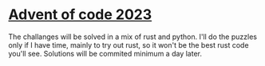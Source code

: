 # [Advent of code 2023](https://adventofcode.com/)

The challanges will be solved in a mix of rust and python.
I'll do the puzzles only if I have time, mainly to try out rust, so it won't be the best rust code you'll see.
Solutions will be commited minimum a day later.
